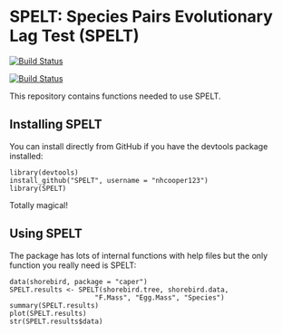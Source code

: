 # SPELT: Species Pairs Evolutionary Lag Test (SPELT)

[![Build Status](https://travis-ci.org/nhcooper123/SPELT.png?branch=master)](https://travis-ci.org/nhcooper123/SPELT)

[![Build Status](https://zenodo.org/badge/4008/nhcooper123/SPELT.png)](https://travis-ci.org/nhcooper123/SPELT)

This repository contains functions needed to use SPELT. 

## Installing SPELT

You can install directly from GitHub if you have the devtools package installed:

	library(devtools)
	install_github("SPELT", username = "nhcooper123")
	library(SPELT)

Totally magical!

## Using SPELT

The package has lots of internal functions with help files but the only function you really need is SPELT:

	data(shorebird, package = "caper")
	SPELT.results <- SPELT(shorebird.tree, shorebird.data,
                         "F.Mass", "Egg.Mass", "Species")
	summary(SPELT.results)
	plot(SPELT.results)
	str(SPELT.results$data)
